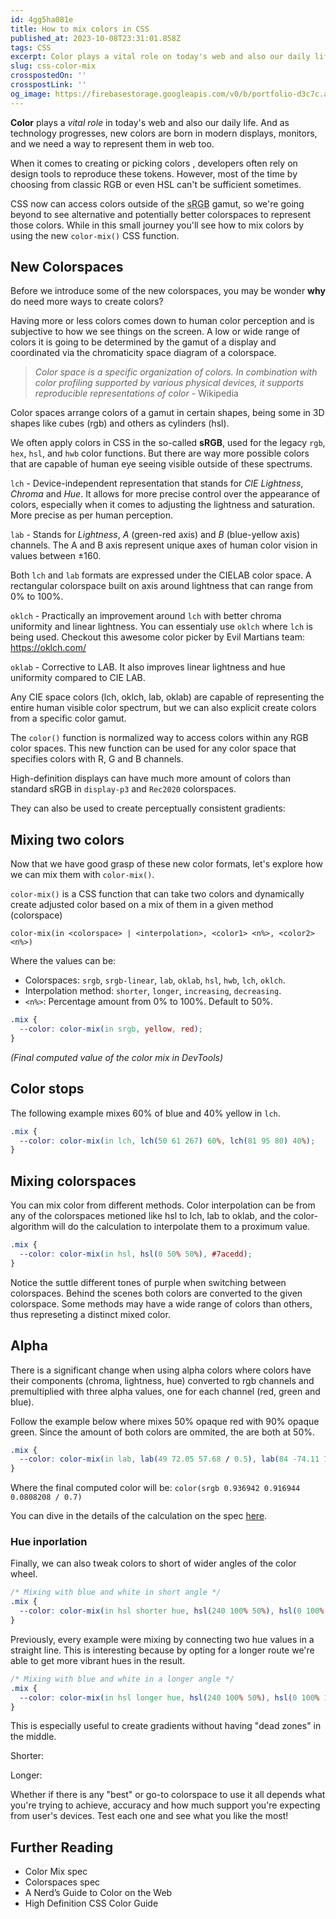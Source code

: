 ```yaml
---
id: 4gg5ha081e
title: How to mix colors in CSS
published_at: 2023-10-08T23:31:01.858Z
tags: CSS
excerpt: Color plays a vital role on today's web and also our daily life. And as technology progresses, new colors are born in modern displays, monitors, and we need a way to represent them in web too...
slug: css-color-mix
crosspostedOn: ''
crosspostLink: ''
og_image: https://firebasestorage.googleapis.com/v0/b/portfolio-d3c7c.appspot.com/o/og%2Fcss-color-mix.webp?alt=media&token=8f77d2f0-72de-4dd1-9483-ac96beb1c9c8
---
```


**Color** plays a _vital role_ in today's web and also our daily life. And as technology progresses, new colors are born in modern displays, monitors, and we need a way to represent them in web too.

When it comes to creating or picking colors , developers often rely on design tools to reproduce these tokens. However, most of the time by choosing from classic RGB or even HSL can't be sufficient sometimes.

CSS now can access colors outside of the <abbr title="standard RGB color space">sRGB</abbr> gamut, so we're going beyond to see alternative and potentially better colorspaces to represent those colors. While in this small journey you'll see how to mix colors by using the new `color-mix()` CSS function.

## New Colorspaces

Before we introduce some of the new colorspaces, you may be wonder **why** do need more ways to create colors?

Having more or less colors comes down to human color perception and is subjective to how we see things on the screen. A low or wide range of colors it is going to be determined by the gamut of a display and coordinated via the chromaticity space diagram of a colorspace.

<img-lazy src="https://firebasestorage.googleapis.com/v0/b/portfolio-d3c7c.appspot.com/o/chromaticity.png?alt=media&token=c3872c62-d992-4ae3-8a9a-2d59a01e3380&_gl=1*18qf78h*_ga*MTI5ODQwMzU1Mi4xNjgyMzA0Mjk2*_ga_CW55HF8NVT*MTY5NjgwNzAwNS40LjEuMTY5NjgwNzAxNy40OC4wLjA." height="600" contain />

> _Color space is a specific organization of colors. In combination with color profiling supported by various physical devices, it supports reproducible representations of color_ - <AppLink isExternal to="https://en.wikipedia.org/wiki/Color_space">Wikipedia</AppLink>

Color spaces arrange colors of a gamut in certain shapes, being some in 3D shapes like cubes (rgb) and others as cylinders (hsl).

We often apply colors in CSS in the so-called **sRGB**, used for the legacy `rgb`, `hex`, `hsl`, and `hwb` color functions. But there are way more possible colors that are capable of human eye seeing visible outside of these spectrums.

`lch` - Device-independent representation that stands for _CIE Lightness_, _Chroma_ and _Hue_. It allows for more precise control over the appearance of colors, especially when it comes to adjusting the lightness and saturation. More precise as per human perception.
<ColorBox color="lch(50% 100 27)" />

`lab` - Stands for _Lightness_, _A_ (green-red axis) and _B_ (blue-yellow axis) channels. The A and B axis represent unique axes of human color vision in values between ±160.

<ColorBox color="lab(90 -60 -120)" />

Both `lch` and `lab` formats are expressed under the CIELAB color space. A rectangular colorspace built on axis around lightness that can range from 0% to 100%.

<img-lazy src="https://drafts.csswg.org/css-color-4/images/CH-plane-wheel.svg" />

`oklch` - Practically an improvement around `lch` with better chroma uniformity and linear lightness. You can essentialy use `oklch` where `lch` is being used.
Checkout this awesome color picker by Evil Martians team: https://oklch.com/

<ColorBox color="oklch(60% 0.10 0.11)" />

`oklab` - Corrective to LAB. It also improves linear lightness and hue uniformity compared to CIE LAB.

<ColorBox color="oklab(60% 0.10 0.11)" />

Any CIE space colors (lch, oklch, lab, oklab) are capable of representing the entire human visible color spectrum, but we can also explicit create colors from a specific color gamut.

The `color()` function is normalized way to access colors within any RGB color spaces. This new function can be used for any color space that specifies colors with R, G and B channels.

High-definition displays can have much more amount of colors than standard sRGB in `display-p3` and `Rec2020` colorspaces.

<ColorBox color="color(rec2020 .34 .58 .73)" size="200" />

They can also be used to create perceptually consistent gradients:

<ColorBox color="linear-gradient(to right, color(display-p3 34% 58% 73%), color(display-p3 50% 90% 50%))" size="200" />

## Mixing two colors

Now that we have good grasp of these new color formats, let's explore how we can mix them with `color-mix()`.

`color-mix()` is a CSS function that can take two colors and dynamically create adjusted color based on a mix of them in a given method (colorspace)

`color-mix(in <colorspace> | <interpolation>, <color1> <n%>, <color2> <n%>)`

Where the values can be:

- Colorspaces: `srgb`, `srgb-linear`, `lab`, `oklab`, `hsl`, `hwb`, `lch`, `oklch`.
- Interpolation method: `shorter`, `longer`, `increasing`, `decreasing`.
- `<n%>`: Percentage amount from 0% to 100%. Default to 50%.

```css
.mix {
  --color: color-mix(in srgb, yellow, red);
}
```

<ColorMix method="srgb" style="--left: yellow; --right: red;" />

<img-lazy src="https://firebasestorage.googleapis.com/v0/b/portfolio-d3c7c.appspot.com/o/computed-color.png?alt=media&token=c8720727-c6a2-4d35-84b1-4c69a6ac9db6&_gl=1*3hm15y*_ga*MTI5ODQwMzU1Mi4xNjgyMzA0Mjk2*_ga_CW55HF8NVT*MTY5Njc5NzA4Ni4zLjEuMTY5Njc5NzY4Mi40MS4wLjA." height="644" width="637" />
<figcaption><i>(Final computed value of the color mix in DevTools)</i></figcaption>

## Color stops

The following example mixes 60% of blue and 40% yellow in `lch`.

```css
.mix {
  --color: color-mix(in lch, lch(50 61 267) 60%, lch(81 95 80) 40%);
}
```

<ColorMix method="lch" controls="stop" left="60" right="40" style="--left: lch(50 61 267); --right: lch(81 95 80);" />

## Mixing colorspaces

You can mix color from different methods. Color interpolation can be from any of the colorspaces metioned like hsl to lch, lab to oklab, and the color-algorithm will do the calculation to interpolate them to a proximum value.

```css
.mix {
  --color: color-mix(in hsl, hsl(0 50% 50%), #7acedd);
}
```

<ColorMix method="hsl" controls="colorSpace" style="--left: hsl(0 50% 50%); --right: #7acedd;" />

Notice the suttle different tones of purple when switching between colorspaces.
Behind the scenes both colors are converted to the given colorspace. Some methods may have a wide range of colors than others, thus represeting a distinct mixed color.

## Alpha

There is a significant change when using alpha colors where colors have their components (chroma, lightness, hue) converted to rgb channels and premultiplied with three alpha values, one for each channel (red, green and blue).

Follow the example below where mixes 50% opaque red with 90% opaque green. Since the amount of both colors are ommited, the are both at 50%.

```css
.mix {
  --color: color-mix(in lab, lab(49 72.05 57.68 / 0.5), lab(84 -74.11 75.76 / 0.9));
}
```
<ColorMix method="lab" controls="colorSpace stop" style="--left: lab(49 72.05 57.68 / 0.5); --right: lab(84 -74.11 75.76 / 0.9);" />

Where the final computed color will be: `color(srgb 0.936942 0.916944 0.0808208 / 0.7)`

You can dive in the details of the calculation on the spec [here](https://drafts.csswg.org/css-color-5/#color-mix-with-alpha).

### Hue inporlation

Finally, we can also tweak colors to short of wider angles of the color wheel.

```css
/* Mixing with blue and white in short angle */
.mix {
  --color: color-mix(in hsl shorter hue, hsl(240 100% 50%), hsl(0 100% 100%));
}
```

<ColorMix method="hsl shorter hue" style="--left: hsl(240 100% 50%); --right: hsl(0 100% 100%);" />

Previously, every example were mixing by connecting two hue values in a straight line. This is interesting because by opting for a longer route we're able to get more vibrant hues in the result.
```css
/* Mixing with blue and white in a longer angle */
.mix {
  --color: color-mix(in hsl longer hue, hsl(240 100% 50%), hsl(0 100% 100%));
}
```

<ColorMix method="hsl longer hue" style="--left: hsl(240 100% 50%); --right: hsl(0 100% 100%);" />

This is especially useful to create gradients without having "dead zones" in the middle.

Shorter:
<ColorBox color="
linear-gradient(
  to right in lch shorter hue,
  lch(41 80 290),
  lch(81 104 150)
)" size="200" />

Longer:
<ColorBox color="
linear-gradient(
  to right in lch longer hue,
  lch(41 80 290),
  lch(81 104 150)
)" size="200" />

Whether if there is any "best" or go-to colorspace to use it all depends what you're trying to achieve, accuracy and how much support you're expecting from user's devices. Test each one and see what you like the most!

## Further Reading

- <AppLink isExternal to="https://drafts.csswg.org/css-color-5/#color-mix">Color Mix spec</AppLink>
- <AppLink isExternal to="https://drafts.csswg.org/css-color/#predefined">Colorspaces spec</AppLink>
- <AppLink isExternal to="https://css-tricks.com/nerds-guide-color-web/">A Nerd’s Guide to Color on the Web</AppLink>
- <AppLink isExternal to="https://developer.chrome.com/articles/high-definition-css-color-guide/#hwb">High Definition CSS Color Guide</AppLink>
